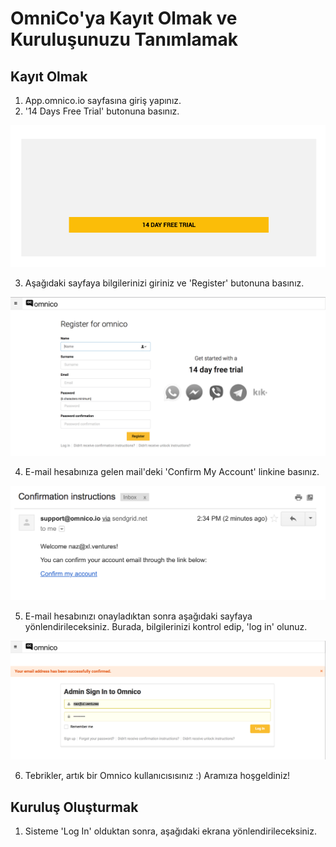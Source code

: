 # OmniCo'ya Kayıt Olmak ve Kuruluşunuzu Tanımlamak

## Kayıt Olmak
1. App.omnico.io sayfasına giriş yapınız.
2. '14 Days Free Trial' butonuna basınız.
 
![omnico1](img/omnico1.png)

3. Aşağıdaki sayfaya bilgilerinizi giriniz ve 'Register' butonuna basınız.

![omnico2](img/omnico2.png)

4. E-mail hesabınıza gelen mail'deki 'Confirm My Account' linkine basınız. 

![omnico3](img/omnico3.png)

5. E-mail hesabınızı onayladıktan sonra aşağıdaki sayfaya yönlendirileceksiniz. Burada, bilgilerinizi kontrol edip, 'log in' olunuz. 

![omnico4](img/omnico4.png)

6. Tebrikler, artık bir Omnico kullanıcısısınız :) Aramıza hoşgeldiniz!

## Kuruluş Oluşturmak 

1. Sisteme 'Log In' olduktan sonra, aşağıdaki ekrana yönlendirileceksiniz.

